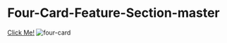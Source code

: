 # Four-Card-Feature-Section-master
[Click Me!](https://selman-s.github.io/Four-Card-Feature-Section-master/)
![four-card](https://user-images.githubusercontent.com/97898216/166820348-8a2eeb7d-0db6-405c-96f4-7c4b62a2c7dd.png)
